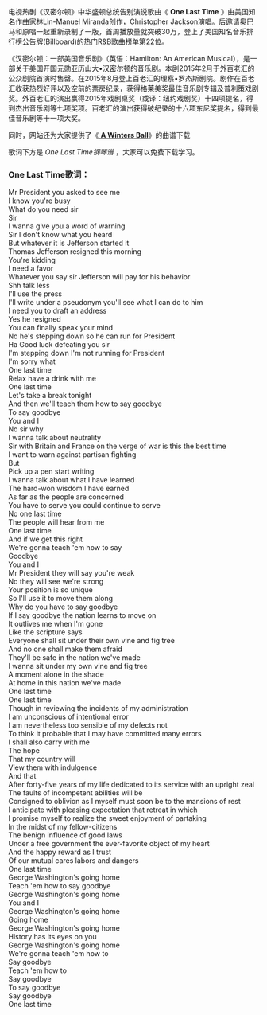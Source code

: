 

电视热剧《汉密尔顿》中华盛顿总统告别演说歌曲《 **One Last Time** 》由美国知名作曲家林Lin-Manuel
Miranda创作，Christopher
Jackson演唱。后邀请奥巴马和原唱一起重新录制了一版，首周播放量就突破30万，登上了美国知名音乐排行榜公告牌(Billboard)的热门R&B歌曲榜单第22位。

《汉密尔顿：一部美国音乐剧》（英语：Hamilton: An American
Musical），是一部关于美国开国元勋亚历山大•汉密尔顿的音乐剧。本剧2015年2月于外百老汇的公众剧院首演时售罄。在2015年8月登上百老汇的理察•罗杰斯剧院。剧作在百老汇收获热烈好评以及空前的票房纪录，获得格莱美奖最佳音乐剧专辑及普利策戏剧奖。外百老汇的演出赢得2015年戏剧桌奖（或译：纽约戏剧奖）十四项提名，得到杰出音乐剧等七项奖项。百老汇的演出获得破纪录的十六项东尼奖提名，得到最佳音乐剧等十一项大奖。

同时，网站还为大家提供了《[ **A Winters Ball**](Music-10697-A-Winters-Ball-汉密尔顿音乐剧插曲.html
"A Winters Ball")》的曲谱下载

歌词下方是 _One Last Time钢琴谱_ ，大家可以免费下载学习。

### One Last Time歌词：

Mr President you asked to see me  
I know you're busy  
What do you need sir  
Sir  
I wanna give you a word of warning  
Sir I don't know what you heard  
But whatever it is Jefferson started it  
Thomas Jefferson resigned this morning  
You're kidding  
I need a favor  
Whatever you say sir Jefferson will pay for his behavior  
Shh talk less  
I'll use the press  
I'll write under a pseudonym you'll see what I can do to him  
I need you to draft an address  
Yes he resigned  
You can finally speak your mind  
No he's stepping down so he can run for President  
Ha Good luck defeating you sir  
I'm stepping down I'm not running for President  
I'm sorry what  
One last time  
Relax have a drink with me  
One last time  
Let's take a break tonight  
And then we'll teach them how to say goodbye  
To say goodbye  
You and I  
No sir why  
I wanna talk about neutrality  
Sir with Britain and France on the verge of war is this the best time  
I want to warn against partisan fighting  
But  
Pick up a pen start writing  
I wanna talk about what I have learned  
The hard-won wisdom I have earned  
As far as the people are concerned  
You have to serve you could continue to serve  
No one last time  
The people will hear from me  
One last time  
And if we get this right  
We're gonna teach 'em how to say  
Goodbye  
You and I  
Mr President they will say you're weak  
No they will see we're strong  
Your position is so unique  
So I'll use it to move them along  
Why do you have to say goodbye  
If I say goodbye the nation learns to move on  
It outlives me when I'm gone  
Like the scripture says  
Everyone shall sit under their own vine and fig tree  
And no one shall make them afraid  
They'll be safe in the nation we've made  
I wanna sit under my own vine and fig tree  
A moment alone in the shade  
At home in this nation we've made  
One last time  
One last time  
Though in reviewing the incidents of my administration  
I am unconscious of intentional error  
I am nevertheless too sensible of my defects not  
To think it probable that I may have committed many errors  
I shall also carry with me  
The hope  
That my country will  
View them with indulgence  
And that  
After forty-five years of my life dedicated to its service with an upright
zeal  
The faults of incompetent abilities will be  
Consigned to oblivion as I myself must soon be to the mansions of rest  
I anticipate with pleasing expectation that retreat in which  
I promise myself to realize the sweet enjoyment of partaking  
In the midst of my fellow-citizens  
The benign influence of good laws  
Under a free government the ever-favorite object of my heart  
And the happy reward as I trust  
Of our mutual cares labors and dangers  
One last time  
George Washington's going home  
Teach 'em how to say goodbye  
George Washington's going home  
You and I  
George Washington's going home  
Going home  
George Washington's going home  
History has its eyes on you  
George Washington's going home  
We're gonna teach 'em how to  
Say goodbye  
Teach 'em how to  
Say goodbye  
To say goodbye  
Say goodbye  
One last time


